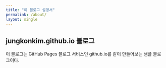 ```yaml
---
title: "이 블로그 설명서"
permalink: /about/
layout: single
---
```


## jungkonkim.github.io 블로그

이 블로그는 GitHub Pages 블로그 서비스인 github.io를 같이 만들어보는 샘플 블로그이다.  